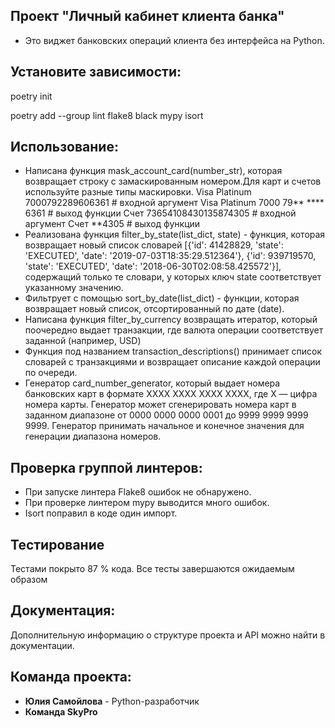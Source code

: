 ## Проект "Личный кабинет клиента банка"

+ Это виджет банковских операций клиента без интерфейса на Python. 

## Установите зависимости:
poetry init

poetry add --group lint flake8 black mypy isort 

## Использование:
+ Написана функция mask_account_card(number_str), которая возвращает строку с замаскированным номером.Для карт и счетов используйте разные типы маскировки.
Visa Platinum 7000792289606361 # входной аргумент Visa Platinum 7000 79** **** 6361 # выход функции
Счет 73654108430135874305 # входной аргумент Счет **4305 # выход функции
+ Реализована функция filter_by_state(list_dict, state) - функция, которая возвращает новый список словарей [{'id': 41428829, 'state': 'EXECUTED', 'date': '2019-07-03T18:35:29.512364'}, {'id': 939719570, 'state': 'EXECUTED', 'date': '2018-06-30T02:08:58.425572'}], содержащий только те словари, у которых ключ state соответствует указанному значению.
+ Фильтрует с помощью sort_by_date(list_dict) - функции, которая возвращает новый список, отсортированный по дате (date).
+ Написана функция filter_by_currency возвращать итератор, который поочередно выдает транзакции, где валюта операции соответствует заданной (например, USD) 
+ Функция под названием transaction_descriptions() принимает список словарей с транзакциями и возвращает описание каждой операции по очереди.
+ Генератор card_number_generator, который выдает номера банковских карт в формате XXXX XXXX XXXX XXXX, где X
 — цифра номера карты. Генератор может сгенерировать номера карт в заданном диапазоне от 0000 0000 0000 0001 до 9999 9999 9999 9999. Генератор принимать начальное и конечное значения для генерации диапазона номеров.

## Проверка группой линтеров:
* При запуске линтера Flake8 ошибок не обнаружено.
* При проверке линтером mypy выводится много ошибок.
* Isort поправил в коде один импорт.

## Тестирование
Тестами покрыто 87 % кода. Все тесты завершаются ожидаемым образом

## Документация:
Дополнительную информацию о структуре проекта и API можно найти в документации.

## Команда проекта:
+ **Юлия Самойлова** - Python-разработчик 
+ **Команда SkyPro**

